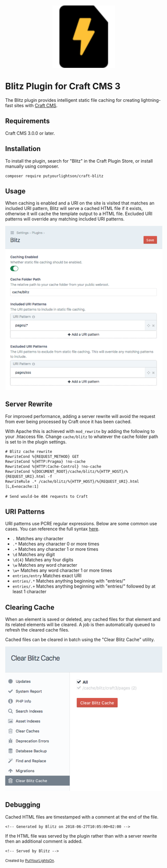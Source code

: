<p align="center"><img width="200" src="src/icon.svg"></p>

# Blitz Plugin for Craft CMS 3

The Blitz plugin provides intelligent static file caching for creating lightning-fast sites with  [Craft CMS](https://craftcms.com/).

## Requirements

Craft CMS 3.0.0 or later.

## Installation

To install the plugin, search for "Blitz" in the Craft Plugin Store, or install manually using composer.

    composer require putyourlightson/craft-blitz

## Usage

When caching is enabled and a URI on the site is visited that matches an included URI pattern, Blitz will serve a cached HTML file if it exists, otherwise it will cache the template output to a HTML file. Excluded URI patterns will override any matching included URI patterns.

<p><img src="docs/images/settings-1.0.0.png"></p>

## Server Rewrite

For improved performance, adding a server rewrite will avoid the request from ever being processed by Craft once it has been cached. 

With Apache this is achieved with `mod_rewrite` by adding the following to your .htaccess file. Change `cache/blitz` to whatever the cache folder path is set to in the plugin settings.

    # Blitz cache rewrite
    RewriteCond %{REQUEST_METHOD} GET
    RewriteCond %{HTTP:Pragma} !no-cache
    RewriteCond %{HTTP:Cache-Control} !no-cache
    RewriteCond %{DOCUMENT_ROOT}/cache/blitz/%{HTTP_HOST}/%{REQUEST_URI}.html -f
    RewriteRule .* /cache/blitz/%{HTTP_HOST}/%{REQUEST_URI}.html [L,E=nocache:1]
    
    # Send would-be 404 requests to Craft


## URI Patterns

URI patterns use PCRE regular expressions. Below are some common use cases. You can reference the full syntax [here](http://php.net/manual/en/reference.pcre.pattern.syntax.php).

- `.` Matches any character
- `.*` Matches any character 0 or more times
- `.+` Matches any character 1 or more times
- `\d` Matches any digit
- `\d{4}` Matches any four digits
- `\w` Matches any word character
- `\w+` Matches any word character 1 or more times
- `entries/entry` Matches exact URI
- `entries/.*` Matches anything beginning with "entries/"
- `entries/.+` Matches anything beginning with "entries/" followed by at least 1 character

## Clearing Cache

When an element is saved or deleted, any cached files for that element and its related elements will be cleared. A job is then automatically queued to refresh the cleared cache files.

Cached files can be cleared in batch using the "Clear Blitz Cache" utility.

<p><img src="docs/images/utility-1.0.0.png"></p>

## Debugging

Cached HTML files are timestamped with a comment at the end of the file. 

    <!-- Generated by Blitz on 2018-06-27T10:05:00+02:00 -->

If the HTML file was served by the plugin rather than with a server rewrite then an additional comment is added.

    <!-- Served by Blitz -->
  
<small>Created by [PutYourLightsOn](https://www.putyourlightson.net/).</small>
